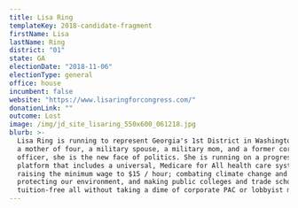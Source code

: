 ```yaml
---
title: Lisa Ring
templateKey: 2018-candidate-fragment
firstName: Lisa
lastName: Ring
district: "01"
state: GA
electionDate: "2018-11-06"
electionType: general
office: house
incumbent: false
website: "https://www.lisaringforcongress.com/"
donationLink: ""
outcome: Lost
image: /img/jd_site_lisaring_550x600_061218.jpg
blurb: >-
  Lisa Ring is running to represent Georgia's 1st District in Washington D.C. As
  a mother of four, a military spouse, a military mom, and a former corrections
  officer, she is the new face of politics. She is running on a progressive
  platform that includes a universal, Medicare for All health care system;
  raising the minimum wage to $15 / hour; combating climate change and
  protecting our environment, and making public colleges and trade schools
  tuition-free all without taking a dime of corporate PAC or lobbyist money.
---
```

